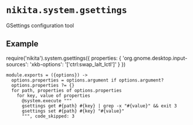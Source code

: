 
# `nikita.system.gsettings`

GSettings configuration tool

## Example

require('nikita').system.gsettings({
  properties: {
    'org.gnome.desktop.input-sources': 'xkb-options': '[\'ctrl:swap_lalt_lctl\']'
  }
})

    module.exports = ({options}) ->
      options.properties = options.argument if options.argument?
      options.properties ?= {}
      for path, properties of options.properties
        for key, value of properties
          @system.execute """
          gsettings get #{path} #{key} | grep -x "#{value}" && exit 3
          gsettings set #{path} #{key} "#{value}"
          """, code_skipped: 3

